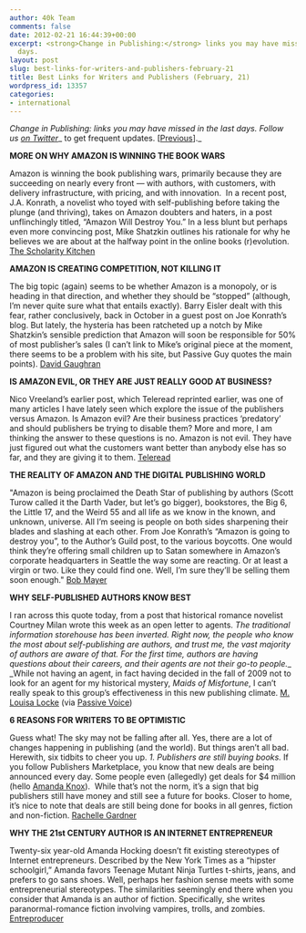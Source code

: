 ```yaml
---
author: 40k Team
comments: false
date: 2012-02-21 16:44:39+00:00
excerpt: <strong>Change in Publishing:</strong> links you may have missed in the last
  days.
layout: post
slug: best-links-for-writers-and-publishers-february-21
title: Best Links for Writers and Publishers (February, 21)
wordpress_id: 13357
categories:
- international
---
```


_Change in Publishing: links you may have missed in the last days.
Follow us [on Twitter](http://www.twitter.com/40kbooks)__ to get frequent updates. [[Previous](http://www.40kbooks.com/?p=13318)]._

**MORE ON WHY AMAZON IS WINNING THE BOOK WARS**

Amazon is winning the book publishing wars, primarily because they are succeeding on nearly every front — with authors, with customers, with delivery infrastructure, with pricing, and with innovation.  In a recent post, J.A. Konrath, a novelist who toyed with self-publishing before taking the plunge (and thriving), takes on Amazon doubters and haters, in a post unflinchingly titled, “Amazon Will Destroy You.” In a less blunt but perhaps even more convincing post, Mike Shatzkin outlines his rationale for why he believes we are about at the halfway point in the online books (r)evolution.
[The Scholarity Kitchen](http://scholarlykitchen.sspnet.org/2012/02/20/more-on-why-amazon-is-winning-the-book-wars/)

**AMAZON IS CREATING COMPETITION, NOT KILLING IT**

The big topic (again) seems to be whether Amazon is a monopoly, or is heading in that direction, and whether they should be “stopped” (although, I’m never quite sure what that entails exactly).
Barry Eisler dealt with this fear, rather conclusively, back in October in a guest post on Joe Konrath’s blog.
But lately, the hysteria has been ratcheted up a notch by Mike Shatzkin’s sensible prediction that Amazon will soon be responsible for 50% of most publisher’s sales (I can’t link to Mike’s original piece at the moment, there seems to be a problem with his site, but Passive Guy quotes the main points).
[David Gaughran](http://davidgaughran.wordpress.com/2012/02/17/1786/)

**IS AMAZON EVIL, OR THEY ARE JUST REALLY GOOD AT BUSINESS?**

Nico Vreeland’s earlier post, which Teleread reprinted earlier, was one of many articles I have lately seen which explore the issue of the publishers versus Amazon. Is Amazon evil? Are their business practices ‘predatory’ and should publishers be trying to disable them? More and more, I am thinking the answer to these questions is no. Amazon is not evil. They have just figured out what the customers want better than anybody else has so far, and they are giving it to them.
[Teleread](http://www.teleread.com/paul-biba/is-amazon-evil-or-are-they-just-really-good-at-business/)

**THE REALITY OF AMAZON AND THE DIGITAL PUBLISHING WORLD**

"Amazon is being proclaimed the Death Star of publishing by authors (Scott Turow called it the Darth Vader, but let’s go bigger), bookstores, the Big 6, the Little 17, and the Weird 55 and all life as we know in the known, and unknown, universe. All I’m seeing is people on both sides sharpening their blades and slashing at each other. From Joe Konrath’s “Amazon is going to destroy you”, to the Author’s Guild post, to the various boycotts. One would think they’re offering small children up to Satan somewhere in Amazon’s corporate headquarters in Seattle the way some are reacting. Or at least a virgin or two. Like they could find one. Well, I’m sure they’ll be selling them soon enough."
[Bob Mayer](http://writeitforward.wordpress.com/2012/02/21/the-reality-of-amazon-and-the-digital-publishing-world/)

**WHY SELF-PUBLISHED AUTHORS KNOW BEST**

I ran across this quote today, from a post that historical romance novelist Courtney Milan wrote this week as an open letter to agents.
_The traditional information storehouse has been inverted. Right now, the people who know the most about self-publishing are authors, and trust me, the vast majority of authors are aware of that. For the first time, authors are having questions about their careers, and their agents are not their go-to people.__
_While not having an agent, in fact having decided in the fall of 2009 not to look for an agent for my historical mystery, _Maids of Misfortune_, I can’t really speak to this group’s effectiveness in this new publishing climate.
[M. Louisa Locke](http://mlouisalocke.com/2011/08/01/why-self-published-authors-know-best/) (via [Passive Voice](http://www.thepassivevoice.com/02/2012/why-self-published-authors-know-best/?utm_source=feedburner&utm_medium=feed&utm_campaign=Feed%3A+ThePassiveVoice+%28The+Passive+Voice%29))

**6 REASONS FOR WRITERS TO BE OPTIMISTIC**

Guess what! The sky may not be falling after all. Yes, there are a lot of changes happening in publishing (and the world).
But things aren’t all bad. Herewith, six tidbits to cheer you up.
_1. Publishers are still buying books._ If you follow Publishers Marketplace, you know that new deals are being announced every day. Some people even (allegedly) get deals for $4 million (hello [Amanda Knox](http://www.mediabistro.com/galleycat/amanda-knox-inks-harpercollins-book-deal_b47170)).  While that’s not the norm, it’s a sign that big publishers still have money and still see a future for books. Closer to home, it’s nice to note that deals are still being done for books in all genres, fiction and non-fiction.
[Rachelle Gardner](http://www.rachellegardner.com/2012/02/6-reasons-for-writers-to-be-optimistic/)

**WHY THE 21st CENTURY AUTHOR IS AN INTERNET ENTREPRENEUR**

Twenty-six year-old Amanda Hocking doesn’t fit existing stereotypes of Internet entrepreneurs.
Described by the New York Times as a “hipster schoolgirl,” Amanda favors Teenage Mutant Ninja Turtles t-shirts, jeans, and prefers to go sans shoes.
Well, perhaps her fashion sense meets with some entrepreneurial stereotypes.
The similarities seemingly end there when you consider that Amanda is an author of fiction. Specifically, she writes paranormal-romance fiction involving vampires, trolls, and zombies.
[Entreproducer](http://entreproducer.com/author-entrepreneur/)
